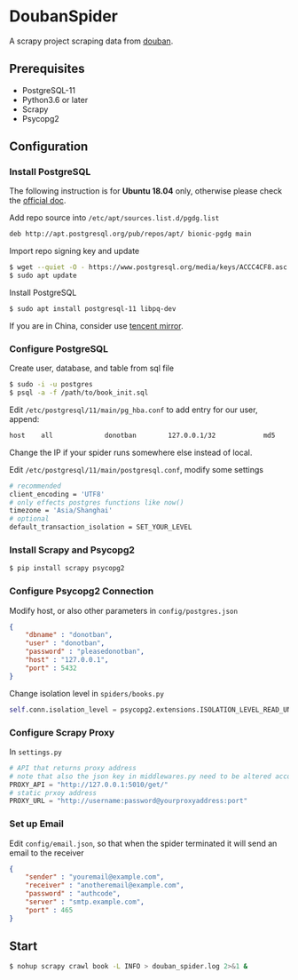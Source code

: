 # DoubanSpider

A scrapy project scraping data from [douban](https://www.douban.com).

## Prerequisites

- PostgreSQL-11
- Python3.6 or later
- Scrapy
- Psycopg2

## Configuration

### Install PostgreSQL
The following instruction is for **Ubuntu 18.04** only, otherwise please check the [official doc](https://www.postgresql.org/download/).

Add repo source into `/etc/apt/sources.list.d/pgdg.list`
```bash
deb http://apt.postgresql.org/pub/repos/apt/ bionic-pgdg main
```
Import repo signing key and update
```bash
$ wget --quiet -O - https://www.postgresql.org/media/keys/ACCC4CF8.asc | sudo apt-key add -
$ sudo apt update
```
Install PostgreSQL
```bash
$ sudo apt install postgresql-11 libpq-dev
```
If you are in China, consider use [tencent mirror](https://mirrors.cloud.tencent.com/).

### Configure PostgreSQL
Create user, database, and table from sql file
```bash
$ sudo -i -u postgres
$ psql -a -f /path/to/book_init.sql
```
Edit `/etc/postgresql/11/main/pg_hba.conf` to add entry for our user, append:
```bash
host    all             donotban        127.0.0.1/32            md5
```
Change the IP if your spider runs somewhere else instead of local.

Edit `/etc/postgresql/11/main/postgresql.conf`, modify some settings
```bash
# recommended
client_encoding = 'UTF8'
# only effects postgres functions like now()
timezone = 'Asia/Shanghai'
# optional
default_transaction_isolation = SET_YOUR_LEVEL
```
### Install Scrapy and Psycopg2
```bash
$ pip install scrapy psycopg2
```
### Configure Psycopg2 Connection
Modify host, or also other parameters in `config/postgres.json`

```json
{
    "dbname" : "donotban",
    "user" : "donotban",
    "password" : "pleasedonotban",
    "host" : "127.0.0.1",
    "port" : 5432
}
```
Change isolation level in `spiders/books.py`
```python
self.conn.isolation_level = psycopg2.extensions.ISOLATION_LEVEL_READ_UNCOMMITTED
```

### Configure Scrapy Proxy
In `settings.py`
```python
# API that returns proxy address
# note that also the json key in middlewares.py need to be altered according to your API
PROXY_API = "http://127.0.0.1:5010/get/"
# static prxoy address
PROXY_URL = "http://username:password@yourproxyaddress:port"
```

### Set up Email
Edit `config/email.json`, so that when the spider terminated it will send an email to the receiver
```json
{
    "sender" : "youremail@example.com",
    "receiver" : "anotheremail@example.com",
    "password" : "authcode",
    "server" : "smtp.example.com",
    "port" : 465
}
```
## Start
```bash
$ nohup scrapy crawl book -L INFO > douban_spider.log 2>&1 &
```